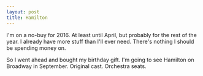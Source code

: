 ```yaml
---
layout: post
title: Hamilton
---
```


I'm on a no-buy for 2016. At least until April, but probably for the rest of the year. I already have more stuff than I'll ever need. There's nothing I should be spending money on.

So I went ahead and bought my birthday gift. I'm going to see Hamilton on Broadway in September. Original cast. Orchestra seats. 